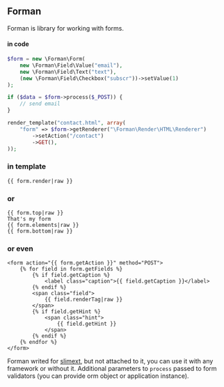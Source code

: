 ## Forman 
Forman is library for working with forms.
#### in code
```php
$form = new \Forman\Form(
    new \Forman\Field\Value("email"),
    new \Forman\Field\Text("text"),
    (new \Forman\Field\Checkbox("subscr"))->setValue(1)
);

if ($data = $form->process($_POST)) {
    // send email
}

render_template("contact.html", array(
    "form" => $form->getRenderer("\Forman\Render\HTML\Renderer")
        ->setAction("/contact")
        ->GET(),
));
```

### in template
```twig
{{ form.render|raw }}
```
### or
```twig
{{ form.top|raw }}
That's my form
{{ form.elements|raw }}
{{ form.bottom|raw }}
```
### or even
```twig
<form action="{{ form.getAction }}" method="POST">
    {% for field in form.getFields %}
        {% if field.getCaption %}
            <label class="caption">{{ field.getCaption }}</label>
        {% endif %}
        <span class="field">
            {{ field.renderTag|raw }}
        </span>
        {% if field.getHint %}
            <span class="hint">
                {{ field.getHint }}
            </span>
        {% endif %}
    {% endfor %}
</form>
```

Forman writed for [slimext](http://github.com/shadowprince/slimext), but not attached to it, you can use it with any framework or without it. Additional parameters to `process` passed to form validators (you can provide orm object or application instance).
